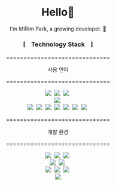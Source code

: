 <h1 align="center"> Hello👋 </h1>
<p align="center">
I'm MiRim Park, a growing developer. 🌱 <br>
</p>
<h3 align="center"> [&nbsp&nbsp&nbsp Technology Stack &nbsp&nbsp&nbsp]</h3>
<p align="center">==============================</p>
<p align="center">사용 언어</p>
<p align="center">==============================</p>
<p align="center">
  <img src="https://img.shields.io/badge/-JAVA-1e5fce"/>&nbsp
  <img src="https://img.shields.io/badge/-ORACLE SQL-ceaf52"/>&nbsp
  <img src="https://img.shields.io/badge/-JSP/SERVLET-6f17d3"/>&nbsp</br>
  <img src="https://img.shields.io/badge/-JSTL-694fb5"/>&nbsp<br>
  <img src="https://img.shields.io/badge/-HTML-ff8244"/>&nbsp
  <img src="https://img.shields.io/badge/-CSS-ff8377"/>&nbsp
  <img src="https://img.shields.io/badge/-JAVASCRIPT-ff77a9"/>&nbsp
  <img src="https://img.shields.io/badge/-JQUERY-192254"/>&nbsp
  <img src="https://img.shields.io/badge/-Angular-e87968"/>&nbsp
  <img src="https://img.shields.io/badge/-VueJS-ff4466"/>&nbsp
  <img src="https://img.shields.io/badge/-ReactJS-d9e868"/>&nbsp
</p>
<p align="center">==============================</p>
<p align="center">개발 환경</p>
<p align="center">==============================</p>
<p align="center">
  <img src="https://img.shields.io/badge/-ORACLE SQL 11g-ceaf52"/>&nbsp
  <img src="https://img.shields.io/badge/-AWS(RDS)-bf814e"/>&nbsp
  <img src="https://img.shields.io/badge/-Apache Tomcat8.5-fce380"/>&nbsp<br>
  <img src="https://img.shields.io/badge/-Eclipse-522896"/>&nbsp
  <img src="https://img.shields.io/badge/-STS-9472c9"/>&nbsp<br>
  <img src="https://img.shields.io/badge/-VSCODE-7298c9"/>&nbsp
  <img src="https://img.shields.io/badge/-PHOTOSHOP-e0629f"/>&nbsp
  <img src="https://img.shields.io/badge/-ILLUSTRATOR-626de0"/>&nbsp<br>
  <img src="https://img.shields.io/badge/-GIT-000000"/>
</p>
